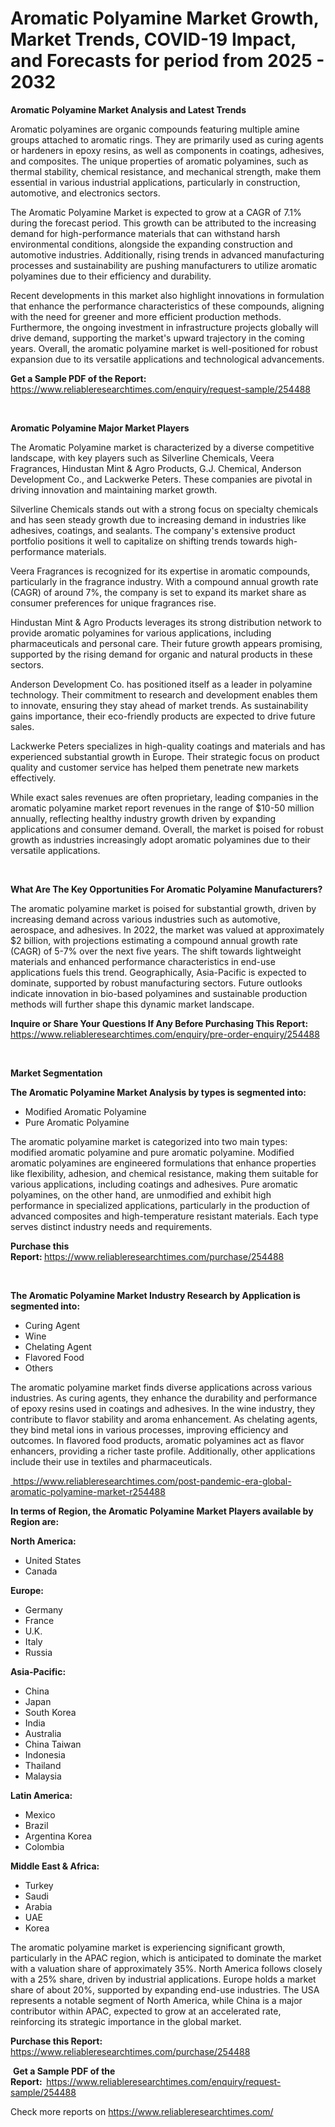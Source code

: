 <p><h1>Aromatic Polyamine Market Growth, Market Trends, COVID-19 Impact, and Forecasts for period from 2025 - 2032</h1></p><p><strong>Aromatic Polyamine Market Analysis and Latest Trends</strong></p>
<p><p>Aromatic polyamines are organic compounds featuring multiple amine groups attached to aromatic rings. They are primarily used as curing agents or hardeners in epoxy resins, as well as components in coatings, adhesives, and composites. The unique properties of aromatic polyamines, such as thermal stability, chemical resistance, and mechanical strength, make them essential in various industrial applications, particularly in construction, automotive, and electronics sectors.</p><p>The Aromatic Polyamine Market is expected to grow at a CAGR of 7.1% during the forecast period. This growth can be attributed to the increasing demand for high-performance materials that can withstand harsh environmental conditions, alongside the expanding construction and automotive industries. Additionally, rising trends in advanced manufacturing processes and sustainability are pushing manufacturers to utilize aromatic polyamines due to their efficiency and durability.</p><p>Recent developments in this market also highlight innovations in formulation that enhance the performance characteristics of these compounds, aligning with the need for greener and more efficient production methods. Furthermore, the ongoing investment in infrastructure projects globally will drive demand, supporting the market's upward trajectory in the coming years. Overall, the aromatic polyamine market is well-positioned for robust expansion due to its versatile applications and technological advancements.</p></p>
<p><strong>Get a Sample PDF of the Report:&nbsp;</strong> <a href="https://www.reliableresearchtimes.com/enquiry/request-sample/254488?utm_campaign=2740&utm_medium=2&utm_source=Github&utm_content=ia&utm_term=30032025&utm_id=aromatic-polyamine">https://www.reliableresearchtimes.com/enquiry/request-sample/254488</a></p>
<p>&nbsp;</p>
<p><strong>Aromatic Polyamine Major Market Players</strong></p>
<p><p>The Aromatic Polyamine market is characterized by a diverse competitive landscape, with key players such as Silverline Chemicals, Veera Fragrances, Hindustan Mint & Agro Products, G.J. Chemical, Anderson Development Co., and Lackwerke Peters. These companies are pivotal in driving innovation and maintaining market growth.</p><p>Silverline Chemicals stands out with a strong focus on specialty chemicals and has seen steady growth due to increasing demand in industries like adhesives, coatings, and sealants. The company's extensive product portfolio positions it well to capitalize on shifting trends towards high-performance materials.</p><p>Veera Fragrances is recognized for its expertise in aromatic compounds, particularly in the fragrance industry. With a compound annual growth rate (CAGR) of around 7%, the company is set to expand its market share as consumer preferences for unique fragrances rise.</p><p>Hindustan Mint & Agro Products leverages its strong distribution network to provide aromatic polyamines for various applications, including pharmaceuticals and personal care. Their future growth appears promising, supported by the rising demand for organic and natural products in these sectors.</p><p>Anderson Development Co. has positioned itself as a leader in polyamine technology. Their commitment to research and development enables them to innovate, ensuring they stay ahead of market trends. As sustainability gains importance, their eco-friendly products are expected to drive future sales.</p><p>Lackwerke Peters specializes in high-quality coatings and materials and has experienced substantial growth in Europe. Their strategic focus on product quality and customer service has helped them penetrate new markets effectively.</p><p>While exact sales revenues are often proprietary, leading companies in the aromatic polyamine market report revenues in the range of $10-50 million annually, reflecting healthy industry growth driven by expanding applications and consumer demand. Overall, the market is poised for robust growth as industries increasingly adopt aromatic polyamines due to their versatile applications.</p></p>
<p>&nbsp;</p>
<p><strong>What Are The Key Opportunities For Aromatic Polyamine Manufacturers?</strong></p>
<p><p>The aromatic polyamine market is poised for substantial growth, driven by increasing demand across various industries such as automotive, aerospace, and adhesives. In 2022, the market was valued at approximately $2 billion, with projections estimating a compound annual growth rate (CAGR) of 5-7% over the next five years. The shift towards lightweight materials and enhanced performance characteristics in end-use applications fuels this trend. Geographically, Asia-Pacific is expected to dominate, supported by robust manufacturing sectors. Future outlooks indicate innovation in bio-based polyamines and sustainable production methods will further shape this dynamic market landscape.</p></p>
<p><strong>Inquire or Share Your Questions If Any Before Purchasing This Report:</strong> <a href="https://www.reliableresearchtimes.com/enquiry/pre-order-enquiry/254488?utm_campaign=2740&utm_medium=2&utm_source=Github&utm_content=ia&utm_term=30032025&utm_id=aromatic-polyamine">https://www.reliableresearchtimes.com/enquiry/pre-order-enquiry/254488</a></p>
<p>&nbsp;</p>
<p><strong>Market Segmentation</strong></p>
<p><strong>The Aromatic Polyamine Market Analysis by types is segmented into:</strong></p>
<p><ul><li>Modified Aromatic Polyamine</li><li>Pure Aromatic Polyamine</li></ul></p>
<p><p>The aromatic polyamine market is categorized into two main types: modified aromatic polyamine and pure aromatic polyamine. Modified aromatic polyamines are engineered formulations that enhance properties like flexibility, adhesion, and chemical resistance, making them suitable for various applications, including coatings and adhesives. Pure aromatic polyamines, on the other hand, are unmodified and exhibit high performance in specialized applications, particularly in the production of advanced composites and high-temperature resistant materials. Each type serves distinct industry needs and requirements.</p></p>
<p><strong>Purchase this Report:&nbsp;</strong><a href="https://www.reliableresearchtimes.com/purchase/254488?utm_campaign=2740&utm_medium=2&utm_source=Github&utm_content=ia&utm_term=30032025&utm_id=aromatic-polyamine">https://www.reliableresearchtimes.com/purchase/254488</a></p>
<p>&nbsp;</p>
<p><strong>The Aromatic Polyamine Market Industry Research by Application is segmented into:</strong></p>
<p><ul><li>Curing Agent</li><li>Wine</li><li>Chelating Agent</li><li>Flavored Food</li><li>Others</li></ul></p>
<p><p>The aromatic polyamine market finds diverse applications across various industries. As curing agents, they enhance the durability and performance of epoxy resins used in coatings and adhesives. In the wine industry, they contribute to flavor stability and aroma enhancement. As chelating agents, they bind metal ions in various processes, improving efficiency and outcomes. In flavored food products, aromatic polyamines act as flavor enhancers, providing a richer taste profile. Additionally, other applications include their use in textiles and pharmaceuticals.</p></p>
<p><a href="https://www.reliableresearchtimes.com/post-pandemic-era-global-aromatic-polyamine-market-r254488?utm_campaign=2740&utm_medium=2&utm_source=Github&utm_content=ia&utm_term=30032025&utm_id=aromatic-polyamine">&nbsp;https://www.reliableresearchtimes.com/post-pandemic-era-global-aromatic-polyamine-market-r254488</a></p>
<p><strong>In terms of Region, the Aromatic Polyamine Market Players available by Region are:</strong></p>
<p>
    <p> <strong> North America: </strong>
        <ul>
            <li>United States</li>
            <li>Canada</li>
        </ul>
        </p> 
    <p> <strong> Europe: </strong>
        <ul>
            <li>Germany</li>
            <li>France</li>
            <li>U.K.</li>
            <li>Italy</li>
            <li>Russia</li>
        </ul>
        </p> 
    <p> <strong> Asia-Pacific: </strong>
        <ul>
            <li>China</li>
            <li>Japan</li>
            <li>South Korea</li>
            <li>India</li>
            <li>Australia</li>
            <li>China Taiwan</li>
            <li>Indonesia</li>
            <li>Thailand</li>
            <li>Malaysia</li>
        </ul>
        </p> 
    <p> <strong> Latin America: </strong>
        <ul>
            <li>Mexico</li>
            <li>Brazil</li>
            <li>Argentina Korea</li>
            <li>Colombia</li>
        </ul>
        </p> 
    <p> <strong> Middle East & Africa: </strong>
        <ul>
            <li>Turkey</li>
            <li>Saudi</li>
            <li>Arabia</li>
            <li>UAE</li>
            <li>Korea</li>
        </ul>
    </p>
    </p>
<p><p>The aromatic polyamine market is experiencing significant growth, particularly in the APAC region, which is anticipated to dominate the market with a valuation share of approximately 35%. North America follows closely with a 25% share, driven by industrial applications. Europe holds a market share of about 20%, supported by expanding end-use industries. The USA represents a notable segment of North America, while China is a major contributor within APAC, expected to grow at an accelerated rate, reinforcing its strategic importance in the global market.</p></p>
<p><strong>Purchase this Report: </strong><a href="https://www.reliableresearchtimes.com/purchase/254488?utm_campaign=2740&utm_medium=2&utm_source=Github&utm_content=ia&utm_term=30032025&utm_id=aromatic-polyamine">https://www.reliableresearchtimes.com/purchase/254488</a></p>
<p>&nbsp;<strong>Get a Sample PDF of the Report:&nbsp;&nbsp;</strong><a href="https://www.reliableresearchtimes.com/enquiry/request-sample/254488?utm_campaign=2740&utm_medium=2&utm_source=Github&utm_content=ia&utm_term=30032025&utm_id=aromatic-polyamine">https://www.reliableresearchtimes.com/enquiry/request-sample/254488</a></p>
<p><strong></strong></p>
<p>Check more reports on <a href="https://www.reliableresearchtimes.com/?utm_campaign=2740&utm_medium=2&utm_source=Github&utm_content=ia&utm_term=30032025&utm_id=aromatic-polyamine">https://www.reliableresearchtimes.com/</a></p>